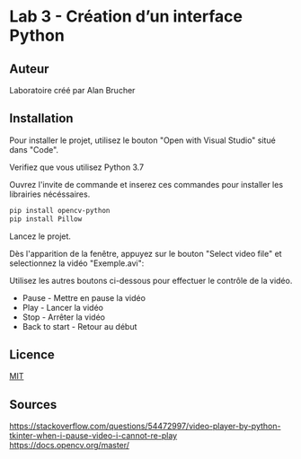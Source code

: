 # Lab 3 - Création d’un interface Python

## Auteur

Laboratoire créé par Alan Brucher

## Installation

Pour installer le projet, utilisez le bouton "Open with Visual Studio" situé dans "Code".

Verifiez que vous utilisez Python 3.7

Ouvrez l'invite de commande et inserez ces commandes pour installer les librairies nécéssaires.

```bash
pip install opencv-python
pip install Pillow
```

Lancez le projet.

Dès l'apparition de la fenêtre, appuyez sur le bouton "Select video file" et selectionnez la vidéo "Exemple.avi":

Utilisez les autres boutons ci-dessous pour effectuer le contrôle de la vidéo.

- Pause - Mettre en pause la vidéo
- Play - Lancer la vidéo
- Stop - Arrêter la vidéo
- Back to start - Retour au début 

## Licence

[MIT](https://choosealicense.com/licenses/mit/)

## Sources 

https://stackoverflow.com/questions/54472997/video-player-by-python-tkinter-when-i-pause-video-i-cannot-re-play
https://docs.opencv.org/master/
